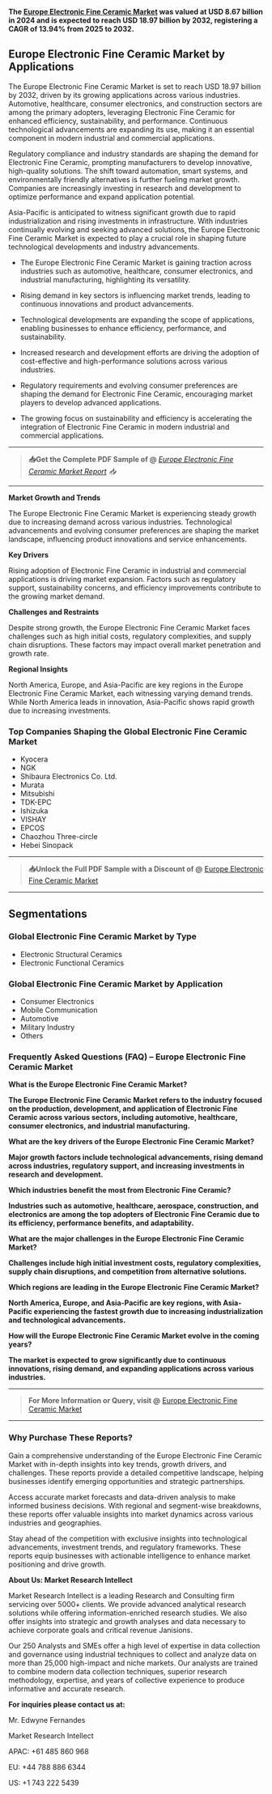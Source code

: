<p><strong>The <a href="https://www.marketresearchintellect.com/download-sample/?rid=1046870&amp;utm_source=Pulse-April-Europe&amp;utm_medium=852">Europe Electronic Fine Ceramic Market</a> was valued at USD 8.67 billion in 2024 and is expected to reach USD 18.97 billion by 2032, registering a CAGR of 13.94% from 2025 to 2032.</strong></p><h2>Europe Electronic Fine Ceramic Market by Applications&nbsp;</h2><p><p>The Europe Electronic Fine Ceramic Market is set to reach USD 18.97 billion by 2032, driven by its growing applications across various industries. Automotive, healthcare, consumer electronics, and construction sectors are among the primary adopters, leveraging Electronic Fine Ceramic for enhanced efficiency, sustainability, and performance. Continuous technological advancements are expanding its use, making it an essential component in modern industrial and commercial applications.</p><p>Regulatory compliance and industry standards are shaping the demand for Electronic Fine Ceramic, prompting manufacturers to develop innovative, high-quality solutions. The shift toward automation, smart systems, and environmentally friendly alternatives is further fueling market growth. Companies are increasingly investing in research and development to optimize performance and expand application potential.</p><p>Asia-Pacific is anticipated to witness significant growth due to rapid industrialization and rising investments in infrastructure. With industries continually evolving and seeking advanced solutions, the Europe Electronic Fine Ceramic Market is expected to play a crucial role in shaping future technological developments and industry advancements.</p></p><ul><li><p>The Europe Electronic Fine Ceramic Market is gaining traction across industries such as automotive, healthcare, consumer electronics, and industrial manufacturing, highlighting its versatility.</p></li><li><p>Rising demand in key sectors is influencing market trends, leading to continuous innovations and product advancements.</p></li><li><p>Technological developments are expanding the scope of applications, enabling businesses to enhance efficiency, performance, and sustainability.</p></li><li><p>Increased research and development efforts are driving the adoption of cost-effective and high-performance solutions across various industries.</p></li><li><p>Regulatory requirements and evolving consumer preferences are shaping the demand for Electronic Fine Ceramic, encouraging market players to develop advanced applications.</p></li><li><p>The growing focus on sustainability and efficiency is accelerating the integration of Electronic Fine Ceramic in modern industrial and commercial applications.</p></li></ul><hr /><blockquote><p><strong><span class="font-[700]">📥Get the Complete PDF Sample of @ </span></strong><em><span class="font-[700]"><a href="https://www.marketresearchintellect.com/download-sample/?rid=1046870&amp;utm_source=Pulse-April-Europe&amp;utm_medium=852" target="_blank" data-tracking-control-name="article-ssr-frontend-pulse_little-text-block" data-tracking-will-navigate="" data-test-link="">Europe Electronic Fine Ceramic Market Report</a>&nbsp;📥</span></em></p></blockquote><hr /><p class="" data-start="77" data-end="360"><strong data-start="77" data-end="105">Market Growth and Trends</strong></p><p class="" data-start="77" data-end="360">The Europe Electronic Fine Ceramic Market is experiencing steady growth due to increasing demand across various industries. Technological advancements and evolving consumer preferences are shaping the market landscape, influencing product innovations and service enhancements.</p><p class="" data-start="362" data-end="606"><strong data-start="362" data-end="377">Key Drivers</strong></p><p class="" data-start="362" data-end="606">Rising adoption of Electronic Fine Ceramic in industrial and commercial applications is driving market expansion. Factors such as regulatory support, sustainability concerns, and efficiency improvements contribute to the growing market demand.</p><p class="" data-start="608" data-end="849"><strong data-start="608" data-end="637">Challenges and Restraints</strong></p><p class="" data-start="608" data-end="849">Despite strong growth, the Europe Electronic Fine Ceramic Market faces challenges such as high initial costs, regulatory complexities, and supply chain disruptions. These factors may impact overall market penetration and growth rate.</p><p class="" data-start="851" data-end="1095"><strong data-start="851" data-end="872">Regional Insights</strong></p><p class="" data-start="851" data-end="1095">North America, Europe, and Asia-Pacific are key regions in the Europe Electronic Fine Ceramic Market, each witnessing varying demand trends. While North America leads in innovation, Asia-Pacific shows rapid growth due to increasing investments.</p><p><h3>Top Companies Shaping the Global Electronic Fine Ceramic Market </h3><ul><li>Kyocera</li><li>NGK</li><li>Shibaura Electronics Co. Ltd.</li><li>Murata</li><li>Mitsubishi</li><li>TDK-EPC</li><li>Ishizuka</li><li>VISHAY</li><li>EPCOS</li><li>Chaozhou Three-circle</li><li>Hebei Sinopack</li></ul></p><hr /><blockquote><p><strong>📥Unlock the Full PDF Sample with a Discount of @</strong> <a href="https://www.marketresearchintellect.com/ask-for-discount/?rid=1046870&amp;utm_source=Pulse-April-Europe&amp;utm_medium=852">Europe Electronic Fine Ceramic Market</a></p></blockquote><hr /><p><h2>Segmentations</h2><h3>Global Electronic Fine Ceramic Market by Type</h3><ul><li>Electronic Structural Ceramics</li><li>Electronic Functional Ceramics</li></ul><h3>Global Electronic Fine Ceramic Market by Application</h3><ul><li>Consumer Electronics</li><li>Mobile Communication</li><li>Automotive</li><li>Military Industry</li><li>Others</li></ul></p><h3><strong>Frequently Asked Questions (FAQ) &ndash; Europe Electronic Fine Ceramic Market</strong></h3><p><strong>What is the Europe Electronic Fine Ceramic Market?</strong></p><p><strong>The Europe Electronic Fine Ceramic Market refers to the industry focused on the production, development, and application of Electronic Fine Ceramic across various sectors, including automotive, healthcare, consumer electronics, and industrial manufacturing.</strong></p><p><strong>What are the key drivers of the Europe Electronic Fine Ceramic Market?</strong></p><p><strong>Major growth factors include technological advancements, rising demand across industries, regulatory support, and increasing investments in research and development.</strong></p><p><strong>Which industries benefit the most from Electronic Fine Ceramic?</strong></p><p><strong>Industries such as automotive, healthcare, aerospace, construction, and electronics are among the top adopters of Electronic Fine Ceramic due to its efficiency, performance benefits, and adaptability.</strong></p><p><strong>What are the major challenges in the Europe Electronic Fine Ceramic Market?</strong></p><p><strong>Challenges include high initial investment costs, regulatory complexities, supply chain disruptions, and competition from alternative solutions.</strong></p><p><strong>Which regions are leading in the Europe Electronic Fine Ceramic Market?</strong></p><p><strong>North America, Europe, and Asia-Pacific are key regions, with Asia-Pacific experiencing the fastest growth due to increasing industrialization and technological advancements.</strong></p><p><strong>How will the Europe Electronic Fine Ceramic Market evolve in the coming years?</strong></p><p><strong>The market is expected to grow significantly due to continuous innovations, rising demand, and expanding applications across various industries.</strong></p><hr /><blockquote><p><span class="font-[700]"><strong>For More Information or Query, visit&nbsp;@</strong>&nbsp;</span><span class="font-[700]"><a href="https://www.marketresearchintellect.com/product/electronic-fine-ceramic-market/?utm_source=Linkedin&utm_medium=852" target="_blank" data-tracking-control-name="article-ssr-frontend-pulse_little-text-block" data-tracking-will-navigate="" data-test-link="">Europe Electronic Fine Ceramic Market</a></span></p></blockquote><hr /><h3><strong data-start="0" data-end="31">Why Purchase These Reports?</strong></h3><p class="" data-start="35" data-end="297">Gain a comprehensive understanding of the Europe Electronic Fine Ceramic Market with in-depth insights into key trends, growth drivers, and challenges. These reports provide a detailed competitive landscape, helping businesses identify emerging opportunities and strategic partnerships.</p><p class="" data-start="299" data-end="540">Access accurate market forecasts and data-driven analysis to make informed business decisions. With regional and segment-wise breakdowns, these reports offer valuable insights into market dynamics across various industries and geographies.</p><p class="" data-start="542" data-end="784">Stay ahead of the competition with exclusive insights into technological advancements, investment trends, and regulatory frameworks. These reports equip businesses with actionable intelligence to enhance market positioning and drive growth.</p><p><strong><span class="font-[700]">About Us: Market Research Intellect</span></strong></p><p><span class="">Market Research Intellect is a leading Research and Consulting firm servicing over 5000+ clients. We provide advanced analytical research solutions while offering information-enriched research studies.&nbsp;</span>We also offer insights into strategic and growth analyses and data necessary to achieve corporate goals and critical revenue Janisions.</p><p><span class="">Our 250 Analysts and SMEs offer a high level of expertise in data collection and governance using industrial techniques to collect and analyze data on more than 25,000 high-impact and niche markets. Our analysts are trained to combine modern data collection techniques, superior research methodology, expertise, and years of collective experience to produce informative and accurate research.</span></p><p><strong>For inquiries please contact us at:</strong></p><p>Mr. Edwyne Fernandes</p><p>Market Research Intellect</p><p>APAC: +61 485 860 968</p><p>EU: +44 788 886 6344</p><p>US: +1 743 222 5439</p>